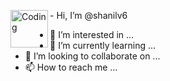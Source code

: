 <img  align="left"  alt="Coding" width="60" src="https://media.tenor.com/Wx9IEmZZXSoAAAAj/hi.gif">-  Hi, I’m @shanilv6
- 👀 I’m interested in ...
- 🌱 I’m currently learning ...
- 💞️ I’m looking to collaborate on ...
- 📫 How to reach me ...

<!---
shanilv6/shanilv6 is a ✨ special ✨ repository because its `README.md` (this file) appears on your GitHub profile.
You can click the Preview link to take a look at your changes.
--->
